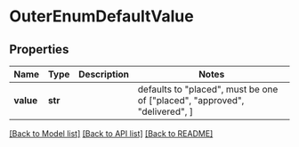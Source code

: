 # OuterEnumDefaultValue

## Properties
Name | Type | Description | Notes
------------ | ------------- | ------------- | -------------
**value** | **str** |  | defaults to "placed",  must be one of ["placed", "approved", "delivered", ]

[[Back to Model list]](../README.md#documentation-for-models) [[Back to API list]](../README.md#documentation-for-api-endpoints) [[Back to README]](../README.md)


